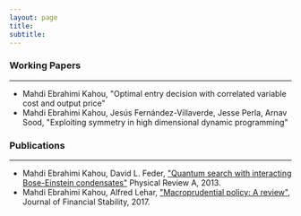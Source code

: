 ```yaml
---
layout: page
title: 
subtitle: 
---
```

>

### Working Papers
-----
- Mahdi Ebrahimi Kahou, "Optimal entry decision with correlated variable cost and output price" 
- Mahdi Ebrahimi Kahou, Jesús Fernández-Villaverde, Jesse Perla, Arnav Sood, "Exploiting symmetry in high dimensional dynamic programming" 

### Publications
-----
- Mahdi Ebrahimi Kahou, David L. Feder, <a href="https://journals.aps.org/pra/abstract/10.1103/PhysRevA.88.032310" target="_blank">"Quantum search with interacting Bose-Einstein condensates"</a> Physical Review A, 2013.
- Mahdi Ebrahimi Kahou, Alfred Lehar, <a href="https://www.sciencedirect.com/science/article/abs/pii/S1572308916302297" target="_blank">"Macroprudential policy: A review"</a>, Journal of Financial Stability, 2017.
